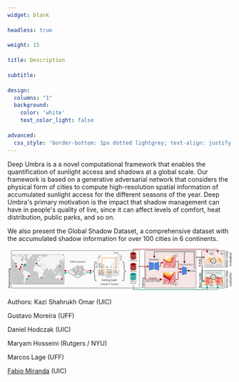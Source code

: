 ```yaml
---
widget: blank

headless: true

weight: 15

title: Description

subtitle:

design:
  columns: "1"
  background:
    color: 'white'
    text_color_light: false

advanced:
  css_style: 'border-bottom: 1px dotted lightgrey; text-align: justify; padding-left: 40px; padding-right: 40px'
---
```


Deep Umbra is a a novel computational framework that enables the quantification of sunlight access and shadows at a global scale. Our framework is based on a generative adversarial network that considers the physical form of cities to compute high-resolution spatial information of accumulated sunlight access for the different seasons of the year. Deep Umbra's primary motivation is the impact that shadow management can have in people's quality of live, since it can affect levels of comfort, heat distribution, public parks, and so on.

We also present the Global Shadow Dataset, a comprehensive dataset with the accumulated shadow information for over 100 cities in 6 continents.

![Overview of Deep Umbra](overview.png)

Authors:
Kazi Shahrukh Omar (UIC)

Gustavo Moreira (UFF)

Daniel Hodczak (UIC)

Maryam Hosseini (Rutgers / NYU)

Marcos Lage (UFF)

[Fabio Miranda](https://fmiranda.me) (UIC)

